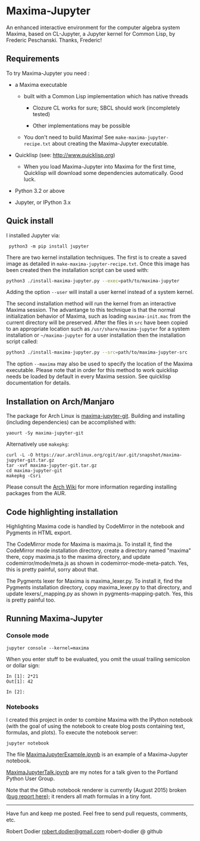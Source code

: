 Maxima-Jupyter
==========

An enhanced interactive environment for the computer algebra system Maxima,
based on CL-Jupyter, a Jupyter kernel for Common Lisp, by Frederic Peschanski.
Thanks, Frederic!

## Requirements ##

To try Maxima-Jupyter you need :

 - a Maxima executable

   - built with a Common Lisp implementation which has native threads

     - Clozure CL works for sure; SBCL should work (incompletely tested)

     - Other implementations may be possible

   - You don't need to build Maxima! See `make-maxima-jupyter-recipe.txt`
     about creating the Maxima-Jupyter executable.

 - Quicklisp (see: http://www.quicklisp.org)

   - When you load Maxima-Jupyter into Maxima for the first time,
     Quicklisp will download some dependencies automatically.
     Good luck.

 - Python 3.2 or above

 - Jupyter, or IPython 3.x


## Quick install ##

I installed Jupyter via:

     python3 -m pip install jupyter

There are two kernel installation techniques. The first is to create a saved
image as detailed in `make-maxima-jupyter-recipe.txt`. Once this image has been
created then the installation script can be used with:

```sh
python3 ./install-maxima-jupyter.py --exec=path/to/maxima-jupyter
```

Adding the option `--user` will install a user kernel instead of a system
kernel.

The second installation method will run the kernel from an interactive Maxima
session. The advantange to this technique is that the normal initialization
behavior of Maxima, such as loading `maxima-init.mac` from the current directory
will be preserved. After the files in `src` have been copied to an appropriate
location such as `/usr/share/maxima-jupyter` for a system installation or
`~/maxima-jupyter` for a user installation then the installation script called:

```sh
python3 ./install-maxima-jupyter.py --src=path/to/maxima-jupyter-src
```

The option `--maxima` may also be used to specify the location of the Maxima
executable. Please note that in order for this method to work quicklisp needs be
loaded by default in every Maxima session. See quicklisp documentation for
details.

## Installation on Arch/Manjaro

The package for Arch Linux is
[maxima-jupyter-git](https://aur.archlinux.org/packages/maxima-jupyter-git/).
Building and installing (including dependencies) can be accomplished with:

    yaourt -Sy maxima-jupyter-git

Alternatively use ``makepkg``:

    curl -L -O https://aur.archlinux.org/cgit/aur.git/snapshot/maxima-jupyter-git.tar.gz
    tar -xvf maxima-jupyter-git.tar.gz
    cd maxima-jupyter-git
    makepkg -Csri

Please consult the
[Arch Wiki](https://wiki.archlinux.org/index.php/Arch_User_Repository#Installing_packages)
for more information regarding installing packages from the AUR.

## Code highlighting installation ##

Highlighting Maxima code is handled by CodeMirror in the notebook
and Pygments in HTML export.

The CodeMirror mode for Maxima is maxima.js. To install it,
find the CodeMirror mode installation directory, create a directory named "maxima" there,
copy maxima.js to the maxima directory, and update codemirror/mode/meta.js
as shown in codemirror-mode-meta-patch.
Yes, this is pretty painful, sorry about that.

The Pygments lexer for Maxima is maxima_lexer.py.
To install it, find the Pygments installation directory,
copy maxima_lexer.py to that directory,
and update lexers/_mapping.py as shown in pygments-mapping-patch.
Yes, this is pretty painful too.

## Running Maxima-Jupyter

### Console mode

    jupyter console --kernel=maxima

When you enter stuff to be evaluated, you omit the usual trailing
semicolon or dollar sign:

```
In [1]: 2*21
Out[1]: 42

In [2]:
```

### Notebooks

I created this project in order to combine Maxima with the IPython notebook
(with the goal of using the notebook to create blog posts containing text,
formulas, and plots). To execute the notebook server:

    jupyter notebook

The file [MaximaJupyterExample.ipynb](http://nbviewer.ipython.org/github/robert-dodier/maxima-jupyter/blob/master/MaximaJupyterExample.ipynb) is an example of a Maxima-Jupyter notebook.

[MaximaJupyterTalk.ipynb](http://nbviewer.ipython.org/github/robert-dodier/maxima-jupyter/blob/master/MaximaJupyterTalk.ipynb) are my notes for a talk given to the Portland Python User Group.

Note that the Github notebook renderer is currently (August 2015) broken ([bug report here](https://github.com/jupyter/nbviewer/issues/452)); it renders all math formulas in a tiny font.

----

Have fun and keep me posted. Feel free to send pull requests, comments, etc.

Robert Dodier
robert.dodier@gmail.com
robert-dodier @ github
